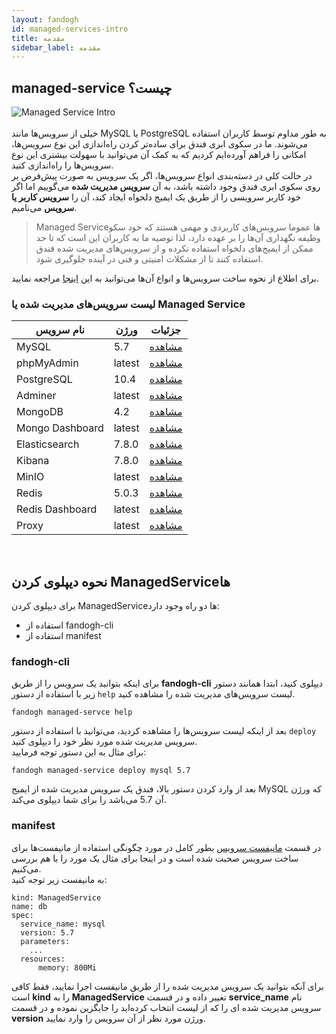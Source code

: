 ```yaml
---
layout: fandogh
id: managed-services-intro
title: مقدمه
sidebar_label: مقدمه
---
```

## managed-service چیست؟
![Managed Service Intro](/img/docs/managed-service-intro.png "Managed Service Intro")<br><br>
خیلی از سرویس‌ها مانند MySQL یا PostgreSQL به طور مداوم توسط کاربران استفاده می‌شوند. ما در سکوی ابری فندق برای ساده‌تر کردن راه‌اندازی این نوع سرویس‌ها، امکانی را فراهم آورده‌ایم کردیم که به کمک آن می‌توانید با سهولت بیشتری این نوع سرویس‌ها را راه‌اندازی کنید.
<br>
در حالت کلی در دسته‌بندی انواع سرویس‌ها، اگر یک سرویس به صورت پیش‌فرض بر روی سکوی ابری فندق وجود داشته باشد، به آن **سرویس مدیریت شده** می‌گوییم اما اگر خود کاربر سرویسی را از طریق یک ایمیج دلخواه ایجاد کند، آن را **سرویس کاربر یا سرویس** می‌نامیم.

> Managed Service‌ها عموما سرویس‌های کاربردی و مهمی هستند که خود سکو وظیفه نگهداری آن‌ها را بر عهده دارد، لذا توصیه ما به کاربران این است که تا حد ممکن از ایمیج‌های دلخواه استفاده نکرده و از سرویس‌های مدیریت شده فندق استفاده کنند تا از مشکلات امنیتی و فنی در آینده جلوگیری شود.

 برای اطلاع از نحوه ساخت سرویس‌ها و انواع آن‌ها می‌توانید به این [اینجا](https://docs.fandogh.cloud/docs/services.html) مراجعه نمایید.


### لیست سرویس‌های مدیریت شده یا Managed Service 
|نام سرویس|ورژن|جزئیات|
|---	|---	|---  |
| MySQL| 5.7 |[مشاهده](https://docs.fandogh.cloud/docs/mysql-managed-service.html)
| phpMyAdmin| latest |[مشاهده](https://docs.fandogh.cloud/docs/mysql-managed-service.html)
| PostgreSQL| 10.4 |[مشاهده](https://docs.fandogh.cloud/docs/postgresql-managed-service.html)
| Adminer| latest |[مشاهده](https://docs.fandogh.cloud/docs/postgresql-managed-service.html)
| MongoDB| 4.2 |[مشاهده](https://docs.fandogh.cloud/docs/mongodb-managed-service.html)
| Mongo Dashboard| latest |[مشاهده](https://docs.fandogh.cloud/docs/mongodb-managed-service.html)
| Elasticsearch| 7.8.0 |[مشاهده](https://docs.fandogh.cloud/docs/elasticsearch-managed-service.html)
| Kibana| 7.8.0 |[مشاهده](https://docs.fandogh.cloud/docs/kibana-managed-service.html)
| MinIO| latest |[مشاهده](https://docs.fandogh.cloud/docs/minio-managed-service.html)
| Redis| 5.0.3 |[مشاهده](https://docs.fandogh.cloud/docs/redis-managed-service.html)
| Redis Dashboard| latest |[مشاهده](https://docs.fandogh.cloud/docs/redis-managed-service.html)
| Proxy| latest |[مشاهده](https://docs.fandogh.cloud/docs/proxy-managed-service.html)
<br>

## نحوه دیپلوی کردن ManagedServiceها
برای دیپلوی کردن ManagedServiceها دو راه وجود دارد:
* استفاده از fandogh-cli
* استفاده از manifest

### fandogh-cli
برای اینکه بتوانید یک سرویس را از طریق **fandogh-cli**  دیپلوی کنید، ابتدا همانند دستور زیر با استفاده از دستور `help` لیست سرویس‌های مدیریت شده را مشاهده کنید.
```
fandogh managed-servce help
```
بعد از اینکه لیست سرویس‌ها را مشاهده کردید، می‌توانید با استفاده از دستور `deploy`  سرویس مدیریت شده مورد نظر خود را دیپلوی کنید.\
برای مثال به این دستور توجه فرمایید:
```
fandogh managed-service deploy mysql 5.7
```
بعد از وارد کردن دستور بالا، فندق یک سرویس مدیریت شده از ایمیج MySQL که ورژن آن 5.7 می‌باشد را برای شما دیپلوی می‌کند.

### manifest
در قسمت [مانیفست سرویس](https://docs.fandogh.cloud/docs/service-manifest.html) بطور کامل در مورد چگونگی استفاده از مانیفست‌ها برای ساخت سرویس صحبت شده است و در اینجا برای مثال یک مورد را با هم بررسی می‌کنیم. <br>
به مانیفست زیر توجه کنید:

```
kind: ManagedService
name: db
spec:
  service_name: mysql
  version: 5.7
  parameters:
    ...
  resources:
      memory: 800Mi
```
برای آنکه بتوانید یک سرویس مدیریت شده را از طریق مانیفست اجرا نمایید، فقط کافی است **kind** را به **ManagedService** تغییر داده و در قسمت **service_name** نام سرویس مدیریت شده ای را که از لیست انتخاب کرده‌اید را جایگزین نموده و در قسمت **version** ورژن مورد نظر از آن سرویس را وارد نمایید.
